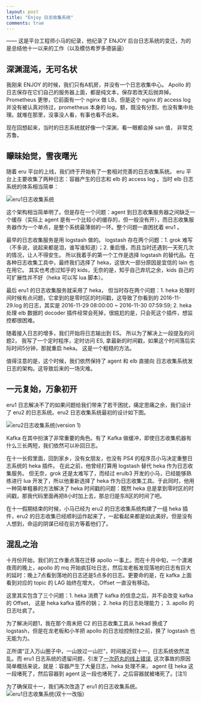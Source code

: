 ```yaml
---
layout: post
title: "Enjoy 日志收集系统"
comments: true
---
```

—— 这是平台工程师小马的纪录，他纪录了 ENJOY 后台日志系统的变迁，为的是总结他十一以来的工作（以及模仿希罗多德装逼）

## 深渊混沌，无可名状
我刚来 ENJOY 的时候，我们只有A机房，并没有一个日志收集中心。 Apollo 的日志保存在它们自己的服务器上面，都是纯文本，保存若改天后抛弃掉。 Prometheus 更惨，它前面有一个 nginx 做 LB，但是这个 nginx 的 access log 并没有被认真对待过，prometheus 本身的 log，额，既没有分割，也没有集中处理。就堆在那里，没事没人看，有事也看不出来。

现在回想起来，当时的日志系统就好像一个深渊，看一眼都会掉 san 值， 非常克苏鲁。

## 矇昧始觉，雪夜曙光
随着 eru 平台的上线，我们终于开始有了一套相对完善的日志收集系统。 eru 平台上主要收集了两种日志：容器产生的日志和 elb 的 access log 。当时 elb 日志系统的体系相当简单：

![eru1日志收集系统](http://zhangyet.github.io/public/image/eru1-log-system.png)

这个架构相当简单明了。但是存在一个问题：agent 到日志收集服务器之间缺乏一个缓存（实际上 agent 是有一个比较小的缓存的，但一般没有开），而日志收集服务器作为一个单点，是整个系统最薄弱的一环。整个问题一直困扰着 eru1 。

最早的日志收集服务是用 logstash 做的。 logstash 存在两个问题：1. grok 难写（不多说，说起来都是泪，谁写谁知道）；2. 重启慢，而且当时还遇到一天死几次的情况，让人不得安生。 所以我着手的第一个工作是选择 logstash 的替代品。在各种日志收集工具中，最终我们选择了 heka，这很大一部分原因是宜信的 lain 也在用它。 其实也考虑过知乎的 kids，无奈的是，知乎自己弃坑之余，kids 自己的可扩展性并不好（heka 可以写 lua 脚本）。

最后 eru1 的日志收集服务就采用了 heka， 但当时存在两个问题：1. heka 处理时间时候有点问题，它拿到的是零时区的时间戳，这导致了你看到的 2016-11-29.log 的日志，其实是 2016-11-29 08:00:00 ~ 2016-11-30 07:59:59; 2. heka 处理 elb 数据的 docoder 插件经常会死掉，很尴尬的是，只会死这个插件，想监控都很困难。

随着接入日志的增多，我们开始将日志输出到 ES。 所以为了解决上一段提及的问题2， 我写了一个定时程序，定时访问 ES, 拿最新的时间戳，如果这个时间落后实际时间5分钟，那就重启 heka。 这是一个粗糙的方法。

值得注意的是，这个时候，我们依然保持了 agent 和 elb 直接向 日志收集系统发日志的架构。这导致后来的一场灾难。

## 一元复始，万象初开
eru1 日志解决不了的如果问题给我们带来了若干困扰，痛定思痛之余，我们设计了 eru2 的日志系统。eru2 日志收集系统最初的设计如下图。

![eru2日志收集系统(version 1)](http://zhangyet.github.io/public/image/eru2-log-system-ver1.png)

Kafka 在其中扮演了非常重要的角色。有了 Kafka 做缓冲，即使日志收集机器有什么三长两短，我们依然可以补回日志。

在十一长假里面，回到家乡，没有女朋友，也没有 PS4 的程序员小马决定重整日志系统的 heka 插件。 在此之前，他曾经打算用 logstash 替代 heka 作为日志收集服务。 但无奈，grok 还是太难写了，而经过 erulb3 开发的小马，已经能够熟练进行 lua 开发了，所以他重新选择了 heka 作为日志收集工具。于此同时，他用一种简单粗暴的方法解决了 heka 时间戳的问题：既然 heka 总是拿到零时区的时间戳，那我代码里面再把8小时加上去，那总归是东8区的时间了吧。

在十一假期结束的时候，小马已经为 eru2 的日志收集系统构建了一组 heka 插件，eru2 的日志收集已经顺利运作起来了，一起看起来都是如此美好。但是没有人想到，命运的阴谋已经在前方等着他们了。

## 混乱之治
十月份开始，我们的工作重点落在迁移 apollo 一事上。而在十月中旬，一个潇湘夜雨的晚上，apollo 的 mq 开始疯狂吐日志，然后龙老板发现落地的日志有巨大的延时：晚上7点看到落地的日志还是5点多的日志。更要命的是，在 kafka 上面看到对应的 topic 的 LAG 始终在增大， Offset 一直没有移动。

这里其实包含了三个问题：1. heka 消费了 kafka 的信息之后，并不会改变 kafka 的 Offset， 这是 heka kafka 插件的锅； 2. heka 的日志处理能力； 3. apollo 的日志吐疯了。

为了解决问题1，我在那个周末把 C2 的日志收集工具从 hekad 换成了 logstash，但是在龙老板和小羊把 apollo 的日志给控制住之前，换了  logstash 也无能为力。

正所谓“正入万山圈子中，一山放过一山拦”，时间接近双十一，日志系统依然混乱。而 eru1 日志系统的遗留问题，引发了[一次药丸的线上错误](http://blog.ricebook.net/a-pill-error-online/),  这次事故的原因简单概括来说，就是：容器产生了大量日志，heka 处理不来， agent 往 heka 这一段堵死了，然后容器到 agent 这一段也堵死了，之后容器就被堵死了。[注1]

为了确保双十一，我们再次改造了 eru1 的日志收集系统。
![eru1日志收集系统(双十一改版)](http://zhangyet.github.io/public/image/eru1-log-system-1111.png)
